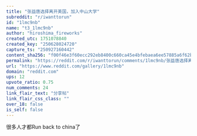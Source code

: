 ```yaml
---
title: "张益唐选择离开美国，加入中山大学"
subreddit: "r/iwanttorun"
id: "1lmc9nb"
name: "t3_1lmc9nb"
author: "hiroshima_fireworks"
created_utc: 1751078840
created_key: "250628024720"
capture_ts: "250927160442"
content_sha256: "f00f46e3f60ecc292eb8400c660ca45e4bfebaea6ee57885a6f62b15ee4d35dd"
permalink: "https://reddit.com/r/iwanttorun/comments/1lmc9nb/张益唐选择离开美国加入中山大学/"
url: "https://www.reddit.com/gallery/1lmc9nb"
domain: "reddit.com"
ups: 12
upvote_ratio: 0.75
num_comments: 24
link_flair_text: "分享帖"
link_flair_css_class: ""
over_18: false
is_self: false
---
```


很多人才都Run back to china了
